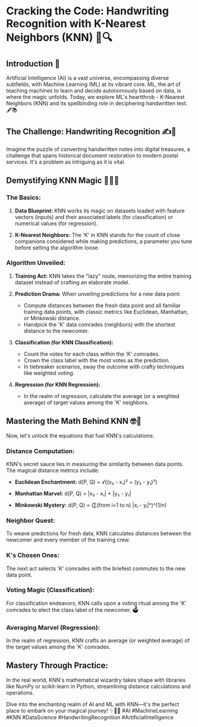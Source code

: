 # Cracking the Code: Handwriting Recognition with K-Nearest Neighbors (KNN) 📝🔍

## Introduction 🌟

Artificial Intelligence (AI) is a vast universe, encompassing diverse subfields, with Machine Learning (ML) at its vibrant core. ML, the art of teaching machines to learn and decide autonomously based on data, is where the magic unfolds. Today, we explore ML's heartthrob - K-Nearest Neighbors (KNN) and its spellbinding role in deciphering handwritten text. 🖋️📚

## The Challenge: Handwriting Recognition ✍️🤯

Imagine the puzzle of converting handwritten notes into digital treasures, a challenge that spans historical document restoration to modern postal services. It's a problem as intriguing as it is vital.

## Demystifying KNN Magic 🧙‍♂️📝

### The Basics:

1. **Data Blueprint:** KNN works its magic on datasets loaded with feature vectors (inputs) and their associated labels (for classification) or numerical values (for regression).

2. **K-Nearest Neighbors:** The 'K' in KNN stands for the count of close companions considered while making predictions, a parameter you tune before setting the algorithm loose.

### Algorithm Unveiled:

1. **Training Act:** KNN takes the "lazy" route, memorizing the entire training dataset instead of crafting an elaborate model.

2. **Prediction Drama:** When unveiling predictions for a new data point:
   - Compute distances between the fresh data point and all familiar training data points, with classic metrics like Euclidean, Manhattan, or Minkowski distance.
   - Handpick the 'K' data comrades (neighbors) with the shortest distance to the newcomer.

3. **Classification (for KNN Classification):**
   - Count the votes for each class within the 'K' comrades.
   - Crown the class label with the most votes as the prediction.
   - In tiebreaker scenarios, sway the outcome with crafty techniques like weighted voting.

4. **Regression (for KNN Regression):**
   - In the realm of regression, calculate the average (or a weighted average) of target values among the 'K' neighbors.

## Mastering the Math Behind KNN 🤓🧮

Now, let's unlock the equations that fuel KNN's calculations:

### Distance Computation:

KNN's secret sauce lies in measuring the similarity between data points. The magical distance metrics include:

   - **Euclidean Enchantment:** 
     d(P, Q) = √((x₂ - x₁)² + (y₂ - y₁)²)

   - **Manhattan Marvel:**
     d(P, Q) = |x₂ - x₁| + |y₂ - y₁|

   - **Minkowski Mystery:** 
     d(P, Q) = (∑(from i=1 to n) |xᵢ - yᵢ|ⁿ)^(1/n)

### Neighbor Quest:

To weave predictions for fresh data, KNN calculates distances between the newcomer and every member of the training crew.

### K's Chosen Ones:

The next act selects 'K' comrades with the briefest commutes to the new data point.

### Voting Magic (Classification):

For classification endeavors, KNN calls upon a voting ritual among the 'K' comrades to elect the class label of the newcomer. 🗳️

### Averaging Marvel (Regression):

In the realm of regression, KNN crafts an average (or weighted average) of the target values among the 'K' comrades.

## Mastery Through Practice:

In the real world, KNN's mathematical wizardry takes shape with libraries like NumPy or scikit-learn in Python, streamlining distance calculations and operations.

Dive into the enchanting realm of AI and ML with KNN—it's the perfect place to embark on your magical journey! ✨🚀🔮 #AI #MachineLearning #KNN #DataScience #HandwritingRecognition #ArtificialIntelligence
